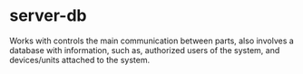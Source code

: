 # server-db
Works with controls the main communication between parts, also involves a database with information, such as, authorized users of the system, and devices/units attached to the system.
